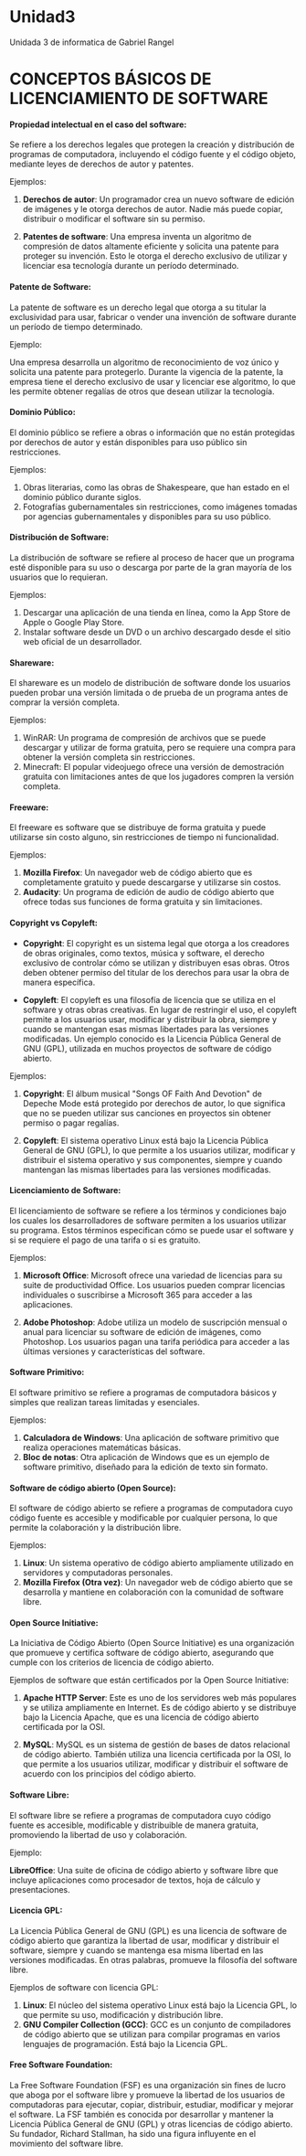 # Unidad3
Unidada 3 de informatica de Gabriel Rangel
# CONCEPTOS BÁSICOS DE LICENCIAMIENTO DE SOFTWARE

#### Propiedad intelectual en el caso del software: 

Se refiere a los derechos legales que protegen la creación y distribución de programas de computadora, incluyendo el código fuente y el código objeto, mediante leyes de derechos de autor y patentes.

Ejemplos:

1. **Derechos de autor**: Un programador crea un nuevo software de edición de imágenes y le otorga derechos de autor. Nadie más puede copiar, distribuir o modificar el software sin su permiso.

2. **Patentes de software**: Una empresa inventa un algoritmo de compresión de datos altamente eficiente y solicita una patente para proteger su invención. Esto le otorga el derecho exclusivo de utilizar y licenciar esa tecnología durante un período determinado.


#### Patente de Software:

La patente de software es un derecho legal que otorga a su titular la exclusividad para usar, fabricar o vender una invención de software durante un período de tiempo determinado.

Ejemplo: 

Una empresa desarrolla un algoritmo de reconocimiento de voz único y solicita una patente para protegerlo. Durante la vigencia de la patente, la empresa tiene el derecho exclusivo de usar y licenciar ese algoritmo, lo que les permite obtener regalías de otros que desean utilizar la tecnología.


#### Dominio Público:

El dominio público se refiere a obras o información que no están protegidas por derechos de autor y están disponibles para uso público sin restricciones.

Ejemplos:

1. Obras literarias, como las obras de Shakespeare, que han estado en el dominio público durante siglos.
2. Fotografías gubernamentales sin restricciones, como imágenes tomadas por agencias gubernamentales y disponibles para su uso público.


#### Distribución de Software:

La distribución de software se refiere al proceso de hacer que un programa esté disponible para su uso o descarga por parte de la gran mayoría de los usuarios que lo requieran.

Ejemplos:

1. Descargar una aplicación de una tienda en línea, como la App Store de Apple o Google Play Store.
2. Instalar software desde un DVD o un archivo descargado desde el sitio web oficial de un desarrollador.


#### Shareware: 

El shareware es un modelo de distribución de software donde los usuarios pueden probar una versión limitada o de prueba de un programa antes de comprar la versión completa.

Ejemplos:

1. WinRAR: Un programa de compresión de archivos que se puede descargar y utilizar de forma gratuita, pero se requiere una compra para obtener la versión completa sin restricciones.
2. Minecraft: El popular videojuego ofrece una versión de demostración gratuita con limitaciones antes de que los jugadores compren la versión completa.


#### Freeware:

El freeware es software que se distribuye de forma gratuita y puede utilizarse sin costo alguno, sin restricciones de tiempo ni funcionalidad.

Ejemplos:
1. **Mozilla Firefox**: Un navegador web de código abierto que es completamente gratuito y puede descargarse y utilizarse sin costos.
2. **Audacity**: Un programa de edición de audio de código abierto que ofrece todas sus funciones de forma gratuita y sin limitaciones.


#### Copyright vs Copyleft:

- **Copyright**: El copyright es un sistema legal que otorga a los creadores de obras originales, como textos, música y software, el derecho exclusivo de controlar cómo se utilizan y distribuyen esas obras. Otros deben obtener permiso del titular de los derechos para usar la obra de manera específica.

- **Copyleft**: El copyleft es una filosofía de licencia que se utiliza en el software y otras obras creativas. En lugar de restringir el uso, el copyleft permite a los usuarios usar, modificar y distribuir la obra, siempre y cuando se mantengan esas mismas libertades para las versiones modificadas. Un ejemplo conocido es la Licencia Pública General de GNU (GPL), utilizada en muchos proyectos de software de código abierto.

Ejemplos:

1. **Copyright**: El álbum musical "Songs OF Faith And Devotion" de Depeche Mode está protegido por derechos de autor, lo que significa que no se pueden utilizar sus canciones en proyectos sin obtener permiso o pagar regalías.

2. **Copyleft**: El sistema operativo Linux está bajo la Licencia Pública General de GNU (GPL), lo que permite a los usuarios utilizar, modificar y distribuir el sistema operativo y sus componentes, siempre y cuando mantengan las mismas libertades para las versiones modificadas.


#### Licenciamiento de Software:

El licenciamiento de software se refiere a los términos y condiciones bajo los cuales los desarrolladores de software permiten a los usuarios utilizar su programa. Estos términos especifican cómo se puede usar el software y si se requiere el pago de una tarifa o si es gratuito.

Ejemplos:
1. **Microsoft Office**: Microsoft ofrece una variedad de licencias para su suite de productividad Office. Los usuarios pueden comprar licencias individuales o suscribirse a Microsoft 365 para acceder a las aplicaciones.

2. **Adobe Photoshop**: Adobe utiliza un modelo de suscripción mensual o anual para licenciar su software de edición de imágenes, como Photoshop. Los usuarios pagan una tarifa periódica para acceder a las últimas versiones y características del software.


#### Software Primitivo:

El software primitivo se refiere a programas de computadora básicos y simples que realizan tareas limitadas y esenciales.

Ejemplos:

1. **Calculadora de Windows**: Una aplicación de software primitivo que realiza operaciones matemáticas básicas.
2. **Bloc de notas**: Otra aplicación de Windows que es un ejemplo de software primitivo, diseñado para la edición de texto sin formato.


#### Software de código abierto (Open Source):

El software de código abierto se refiere a programas de computadora cuyo código fuente es accesible y modificable por cualquier persona, lo que permite la colaboración y la distribución libre.

Ejemplos:

1. **Linux**: Un sistema operativo de código abierto ampliamente utilizado en servidores y computadoras personales.
2. **Mozilla Firefox (Otra vez)**: Un navegador web de código abierto que se desarrolla y mantiene en colaboración con la comunidad de software libre.


#### Open Source Initiative:

La Iniciativa de Código Abierto (Open Source Initiative) es una organización que promueve y certifica software de código abierto, asegurando que cumple con los criterios de licencia de código abierto.

Ejemplos de software que están certificados por la Open Source Initiative:

1. **Apache HTTP Server**: Este es uno de los servidores web más populares y se utiliza ampliamente en Internet. Es de código abierto y se distribuye bajo la Licencia Apache, que es una licencia de código abierto certificada por la OSI.

2. **MySQL**: MySQL es un sistema de gestión de bases de datos relacional de código abierto. También utiliza una licencia certificada por la OSI, lo que permite a los usuarios utilizar, modificar y distribuir el software de acuerdo con los principios del código abierto.


#### Software Libre:

El software libre se refiere a programas de computadora cuyo código fuente es accesible, modificable y distribuible de manera gratuita, promoviendo la libertad de uso y colaboración.

Ejemplo:

**LibreOffice**: Una suite de oficina de código abierto y software libre que incluye aplicaciones como procesador de textos, hoja de cálculo y presentaciones.


#### Licencia GPL:

La Licencia Pública General de GNU (GPL) es una licencia de software de código abierto que garantiza la libertad de usar, modificar y distribuir el software, siempre y cuando se mantenga esa misma libertad en las versiones modificadas. En otras palabras, promueve la filosofía del software libre.

Ejemplos de software con licencia GPL:
1. **Linux**: El núcleo del sistema operativo Linux está bajo la Licencia GPL, lo que permite su uso, modificación y distribución libre.
2. **GNU Compiler Collection (GCC)**: GCC es un conjunto de compiladores de código abierto que se utilizan para compilar programas en varios lenguajes de programación. Está bajo la Licencia GPL.


#### Free Software Foundation:

La Free Software Foundation (FSF) es una organización sin fines de lucro que aboga por el software libre y promueve la libertad de los usuarios de computadoras para ejecutar, copiar, distribuir, estudiar, modificar y mejorar el software. La FSF también es conocida por desarrollar y mantener la Licencia Pública General de GNU (GPL) y otras licencias de código abierto. Su fundador, Richard Stallman, ha sido una figura influyente en el movimiento del software libre.
